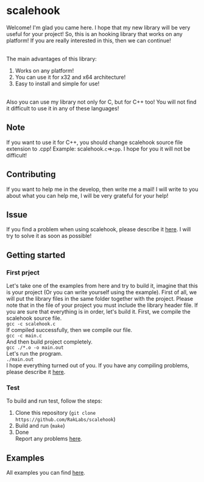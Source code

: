 # scalehook
Welcome! I'm glad you came here. I hope that my new library will be very useful for your project! So, this is an hooking library that works on any platform! If you are really interested in this, then we can continue! <br></br>

The main advantages of this library:
1. Works on any platform!
2. You can use it for x32 and x64 architecture!
3. Easy to install and simple for use! <br></br>

Also you can use my library not only for C, but for C++ too! You will not find it difficult to use it in any of these languages!

## Note
If you want to use it for C++, you should change scalehook source file extension to .cpp! Example: scalehook.`c`=>`cpp`. I hope for you it will not be difficult!

## Contributing
If you want to help me in the develop, then write me a mail! I will write to you about what you can help me, I will be very grateful for your help!

## Issue
If you find a problem when using scalehook, please describe it [here](https://github.com/RakLabs/scalehook/issues). I will try to solve it as soon as possible!

## Getting started
### First prject
Let's take one of the examples from here and try to build it, imagine that this is your project (Or you can write yourself using the example). First of all, we will put the library files in the same folder together with the project. Please note that in the file of your project you must include the library header file. If you are sure that everything is in order, let's build it. First, we compile the scalehook source file. <br>
`gcc -c scalehook.c` <br>
If compiled successfully, then we compile our file. <br>
`gcc -c main.c` <br>
And then build project completely. <br>
`gcc ./*.o -o main.out` <br>
Let's run the program. <br>
`./main.out` <br>
I hope everything turned out of you. If you have any compiling problems, please describe it [here](https://github.com/RakLabs/scalehook/issues).

### Test
To build and run test, follow the steps:
1. Clone this repository (`git clone https://github.com/RakLabs/scalehook`)
2. Build and run (`make`)
3. Done <br>
Report any problems [here](https://github.com/RakLabs/scalehook/issues).

## Examples
All examples you can find [here](https://github.com/RakLabs/scalehook/tree/master/examples).
